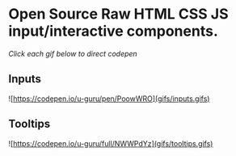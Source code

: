 # Open Source Raw HTML CSS JS input/interactive components.
*Click each gif below to direct codepen*

## Inputs

![https://codepen.io/u-guru/pen/PoowWRO](gifs/inputs.gifs)

## Tooltips

![https://codepen.io/u-guru/full/NWWPdYz](gifs/tooltips.gifs)

